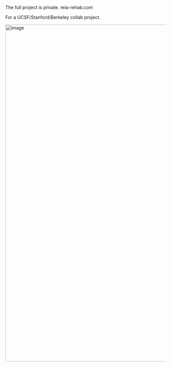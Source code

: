 The full project is private.
reia-rehab.com

For a UCSF/Stanford/Berkeley collab project.

<img width="1438" height="1054" alt="image" src="https://github.com/user-attachments/assets/22e48ed0-5981-4ec2-aa4e-570cdebc1570" />
